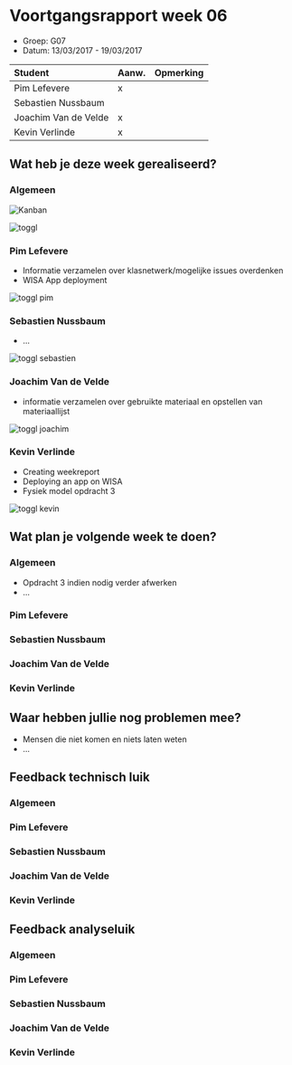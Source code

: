 # Voortgangsrapport week 06 
* Groep: G07
* Datum: 13/03/2017 - 19/03/2017

| Student  | Aanw. | Opmerking |
| :---     | :---  | :---      |
| Pim Lefevere         |   x    |           |
| Sebastien Nussbaum   |        |           |
| Joachim Van de Velde |   x    |           |
| Kevin Verlinde       |   x    |           |

## Wat heb je deze week gerealiseerd?

### Algemeen

![Kanban](https://i.imgur.com/dfBbHIO.png)

![toggl](https://i.imgur.com/zEtLlVv.png)

### Pim Lefevere

* Informatie verzamelen over klasnetwerk/mogelijke issues overdenken
* WISA App deployment

![toggl pim](https://i.imgur.com/F98NVMs.png)

### Sebastien Nussbaum

* ...

![toggl sebastien](https://i.imgur.com/54qy07t.png)

### Joachim Van de Velde

* informatie verzamelen over gebruikte materiaal en opstellen van materiaallijst

![toggl joachim](https://i.imgur.com/IST4ZdI.png)

### Kevin Verlinde

* Creating weekreport
* Deploying an app on WISA
* Fysiek model opdracht 3

![toggl kevin](https://i.imgur.com/IIuCUlz.png)

## Wat plan je volgende week te doen?

### Algemeen

*  Opdracht 3 indien nodig verder afwerken
* ...

### Pim Lefevere
### Sebastien Nussbaum
### Joachim Van de Velde
### Kevin Verlinde

## Waar hebben jullie nog problemen mee?

* Mensen die niet komen en niets laten weten
* ...

## Feedback technisch luik

### Algemeen

### Pim Lefevere
### Sebastien Nussbaum
### Joachim Van de Velde
### Kevin Verlinde

## Feedback analyseluik

### Algemeen

### Pim Lefevere
### Sebastien Nussbaum
### Joachim Van de Velde
### Kevin Verlinde
